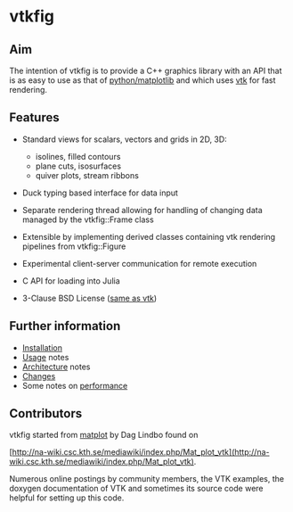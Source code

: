 vtkfig
======


## Aim

The intention of vtkfig is to provide a C++ graphics library with an API that is as easy to use as that of [python/matplotlib](https://matplotlib.org/) and which uses [vtk](http://vtk.org) for fast rendering.

## Features

- Standard views for scalars, vectors and grids in 2D, 3D:
    - isolines, filled contours
    - plane cuts, isosurfaces
    - quiver plots, stream ribbons

- Duck typing based interface for data input

- Separate  rendering thread  allowing for  handling of  changing data   managed by the vtkfig::Frame class

- Extensible by implementing derived classes  containing  vtk rendering pipelines from vtkfig::Figure

- Experimental client-server communication for remote execution

- C API for loading into Julia 

- 3-Clause BSD License ([same as vtk](http://www.vtk.org/licensing/))


## Further information
- [Installation](doc/installation.md) 
- [Usage](doc/usage.md)  notes
- [Architecture](doc/architecture.md)  notes
- [Changes](doc/changes.md)
- Some notes on [performance](doc/performance.md) 


## Contributors

vtkfig started from [matplot](http://www.csc.kth.se/~dag/matplot_20091021.tar.gz) by Dag Lindbo found on

[http://na-wiki.csc.kth.se/mediawiki/index.php/Mat_plot_vtk](http://na-wiki.csc.kth.se/mediawiki/index.php/Mat_plot_vtk).


Numerous online postings by community members, the VTK examples, the doxygen documentation of VTK and sometimes its source code were helpful for setting up this code.

